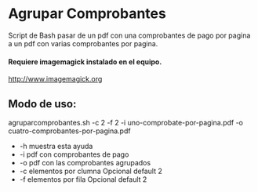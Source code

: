 # Agrupar Comprobantes

Script de Bash pasar de un pdf con una comprobantes de pago por pagina a un pdf con varias comprobantes por pagina.

#### Requiere imagemagick instalado en el equipo.

http://www.imagemagick.org

## Modo de uso:

agruparcomprobantes.sh -c 2 -f 2 -i uno-comprobate-por-pagina.pdf -o cuatro-comprobantes-por-pagina.pdf

- -h muestra esta ayuda
- -i pdf con comprobantes de pago
- -o pdf con las comprobantes agrupados
- -c elementos por clumna
  Opcional
  default 2
- -f elementos por fila
  Opcional
  default 2
